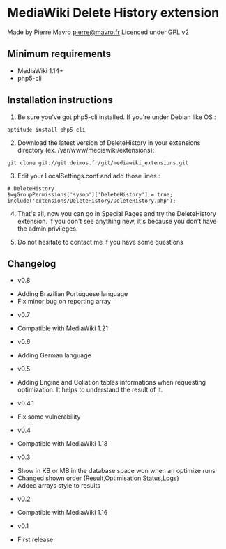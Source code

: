 MediaWiki Delete History extension
==================================

Made by Pierre Mavro <pierre@mavro.fr>
Licenced under GPL v2

Minimum requirements
--------------------
* MediaWiki 1.14+
* php5-cli

Installation instructions
-------------------------
1. Be sure you've got php5-cli installed. If you're under Debian like OS :
```
aptitude install php5-cli
```

2. Download the latest version of DeleteHistory in your extensions directory (ex. /var/www/mediawiki/extensions):
```
git clone git://git.deimos.fr/git/mediawiki_extensions.git
```

3. Edit your LocalSettings.conf and add those lines :
```
# DeleteHistory
$wgGroupPermissions['sysop']['DeleteHistory'] = true;
include('extensions/DeleteHistory/DeleteHistory.php');
```
4. That's all, now you can go in Special Pages and try the DeleteHistory extension. If you don't see anything new, it's because you don't have the admin privileges.

5. Do not hesitate to contact me if you have some questions

Changelog
---------
* v0.8
+ Adding Brazilian Portuguese language
+ Fix minor bug on reporting array

- v0.7
* Compatible with MediaWiki 1.21

- v0.6
* Adding German language

- v0.5
* Adding Engine and Collation tables informations when requesting optimization. It helps to understand the result of it.

- v0.4.1
* Fix some vulnerability

- v0.4
* Compatible with MediaWiki 1.18

- v0.3
* Show in KB or MB in the database space won when an optimize runs
* Changed shown order (Result,Optimisation Status,Logs)
* Added arrays style to results

- v0.2
* Compatible with MediaWiki 1.16

- v0.1
* First release

